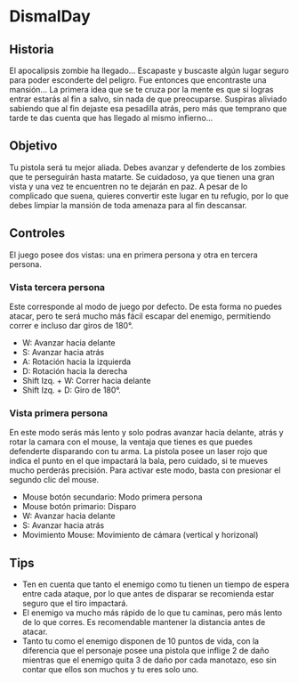 # DismalDay

## Historia
El apocalipsis zombie ha llegado... Escapaste y buscaste algún lugar seguro para poder esconderte del peligro. Fue entonces que encontraste una mansión... La primera idea que se te cruza por la mente es que si logras entrar estarás al fin a salvo, sin nada de que preocuparse. Suspiras aliviado sabiendo que al fin dejaste esa pesadilla atrás, pero más que temprano que tarde te das cuenta que has llegado al mismo infierno...

## Objetivo
Tu pistola será tu mejor aliada. Debes avanzar y defenderte de los zombies que te perseguirán hasta matarte. Se cuidadoso, ya que tienen una gran vista y una vez te encuentren no te dejarán en paz. A pesar de lo complicado que suena, quieres convertir este lugar en tu refugio, por lo que debes limpiar la mansión de toda amenaza para al fin descansar.

## Controles
El juego posee dos vistas: una en primera persona y otra en tercera persona.

### Vista tercera persona
Este corresponde al modo de juego por defecto. De esta forma no puedes atacar, pero te será mucho más fácil escapar del enemigo, permitiendo correr e incluso dar giros de 180°.

- W: Avanzar hacia delante
- S: Avanzar hacia atrás
- A: Rotación hacia la izquierda
- D: Rotación hacia la derecha
- Shift Izq. + W: Correr hacia delante
- Shift Izq. + D: Giro de 180°.

### Vista primera persona
En este modo serás más lento y solo podras avanzar hacía delante, atrás y rotar la camara con el mouse, la ventaja que tienes es que puedes defenderte disparando con tu arma. La pistola posee un laser rojo que indica el punto en el que impactará la bala, pero cuidado, si te mueves mucho perderás precisión. Para activar este modo, basta con presionar el segundo clic del mouse.

- Mouse botón secundario: Modo primera persona
- Mouse botón primario: Disparo
- W: Avanzar hacia delante
- S: Avanzar hacia atrás
- Movimiento Mouse: Movimiento de cámara (vertical y horizonal)

## Tips

- Ten en cuenta que tanto el enemigo como tu tienen un tiempo de espera entre cada ataque, por lo que antes de disparar se recomienda estar seguro que el tiro impactará.
- El enemigo va mucho más rápido de lo que tu caminas, pero más lento de lo que corres. Es recomendable mantener la distancia antes de atacar.
- Tanto tu como el enemigo disponen de 10 puntos de vida, con la diferencia que el personaje posee una pistola que inflige 2 de daño mientras que el enemigo quita 3 de daño por cada manotazo, eso sin contar que ellos son muchos y tu eres solo uno.
